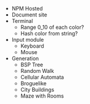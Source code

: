 - NPM Hosted
- Document site
- Terminal
  - Range 0_10 of each color?
  - Hash color from string?
- Input module
  - Keyboard
  - Mouse
- Generation
  - BSP Tree
  - Random Walk
  - Cellular Automata
  - Broguelike
  - City Buildings
  - Maze with Rooms
